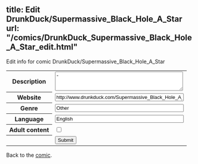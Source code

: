title: Edit DrunkDuck/Supermassive_Black_Hole_A_Star
url: "/comics/DrunkDuck_Supermassive_Black_Hole_A_Star_edit.html"
---
Edit info for comic DrunkDuck/Supermassive_Black_Hole_A_Star

<form name="comic" action="http://gaepostmail.appspot.com/comic/" method="post">
<table class="comicinfo">
<tr>
<th>Description</th><td><textarea name="description" cols="40" rows="3">-</textarea></td>
</tr>
<tr>
<th>Website</th><td><input type="text" name="url" value="http://www.drunkduck.com/Supermassive_Black_Hole_A_Star/" size="40"/></td>
</tr>
<tr>
<th>Genre</th><td><input type="text" name="genre" value="Other" size="40"/></td>
</tr>
<tr>
<th>Language</th><td><input type="text" name="language" value="English" size="40"/></td>
</tr>
<tr>
<th>Adult content</th><td><input type="checkbox" name="adult" value="adult" /></td>
</tr>
<tr>
<th></th><td>
<input type="hidden" name="comic" value="DrunkDuck_Supermassive_Black_Hole_A_Star" />
<input type="submit" name="submit" value="Submit" />
</td>
</tr>
</table>
</form>

Back to the [comic](DrunkDuck_Supermassive_Black_Hole_A_Star.html).
